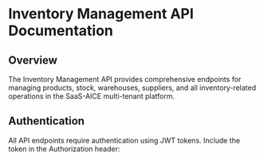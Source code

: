 # Inventory Management API Documentation

## Overview

The Inventory Management API provides comprehensive endpoints for managing products, stock, warehouses, suppliers, and all inventory-related operations in the SaaS-AICE multi-tenant platform.

## Authentication

All API endpoints require authentication using JWT tokens. Include the token in the Authorization header:

